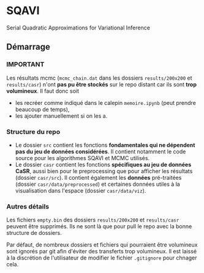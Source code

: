 # SQAVI
Serial Quadratic Approximations for Variational Inference

## Démarrage

### IMPORTANT
Les résultats mcmc (`mcmc_chain.dat` dans les dossiers `results/200x200` et `results/casr`) n'ont **pas pu être stockés** sur le repo distant car ils sont **trop volumineux**. Il faut donc soit
- les recréer comme indiqué dans le calepin `memoire.ipynb` (peut prendre beaucoup de temps),
- les ajouter manuellement si on les a.

### Structure du repo
- Le dossier `src` contient les fonctions **fondamentales qui ne dépendent pas du jeu de données considérées**. Il contient notamment le code source pour les algorithmes SQAVI et MCMC utilisés.
- Le dossier `casr` contient les fonctions **spécifiques au jeu de données CaSR**, aussi bien pour le preprocessing que pour afficher les résultats (dossier `casr/src`). Il contient également les **données** pré-traitées (dossier `casr/data/preprocessed`) et certaines données utiles à la visualisation dans l'espace (dossier `casr/data/viz`).

### Autres détails
Les fichiers `empty.bin` des dossiers `results/200x200` et `results/casr` peuvent être supprimés. Ils ne sont là que pour pull le repo avec la bonne structure de dossiers.

Par défaut, de nombreux dossiers et fichiers qui pourraient être volumineux sont ignorés par git afin d'éviter des transferts trop volumineux. Il est laissé à la discrétion de l'utilisateur de modifier le fichier `.gitignore` pour chnager cela.